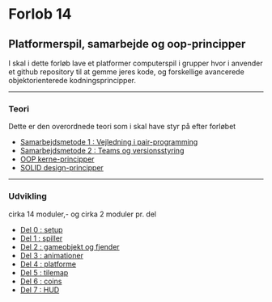 # Forlob 14
## Platformerspil, samarbejde og oop-principper

I skal i dette forløb lave et platformer computerspil i grupper hvor i anvender et github repository til at gemme jeres kode, og forskellige avancerede objektorienterede kodningsprincipper.

--------------------------------------------------------------------------------

### Teori
Dette er den overordnede teori som i skal have styr på efter forløbet

- [Samarbejdsmetode 1 : Vejledning i pair-programming](teori/pair_programming.md)
- [Samarbejdsmetode 2 : Teams og versionsstyring]()
- [OOP kerne-principper](teori/oop_kerne_principper.md)
- [SOLID design-principper](teori/solid_principper.md)

---------------------------------------------------------------------------------

### Udvikling
cirka 14 moduler,- og cirka 2 moduler pr. del

- [Del 0 : setup](udvikling/del0_setup.md)
- [Del 1 : spiller](udvikling/del1_spilleren.md)
- [Del 2 : gameobjekt og fjender](udvikling/del2_fjender.md)
- [Del 3 : animationer](udvikling/del3_animationer.md)
- [Del 4 : platforme](udvikling/del4_platforme)
- [Del 5 : tilemap](udvikling/del5_tilemap.md)
- [Del 6 : coins](udvikling/del6_coins.md)
- [Del 7 : HUD](udvikling/del7_HUD.md)

